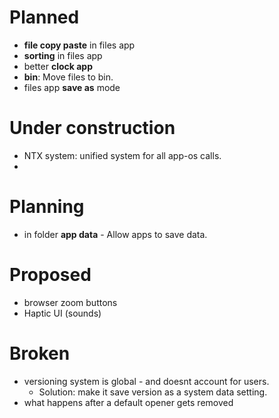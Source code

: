 # Planned
- **file copy paste** in files app
- **sorting** in files app
- better **clock app**
- **bin**: Move files to bin.
- files app **save as** mode

# Under construction
- NTX system: unified system for all app-os calls.
- 

# Planning
- in folder **app data** - Allow apps to save data.

# Proposed
- browser zoom buttons
- Haptic UI (sounds)

# Broken
- versioning system is global - and doesnt account for users.
  - Solution: make it save version as a system data setting.
- what happens after a default opener gets removed